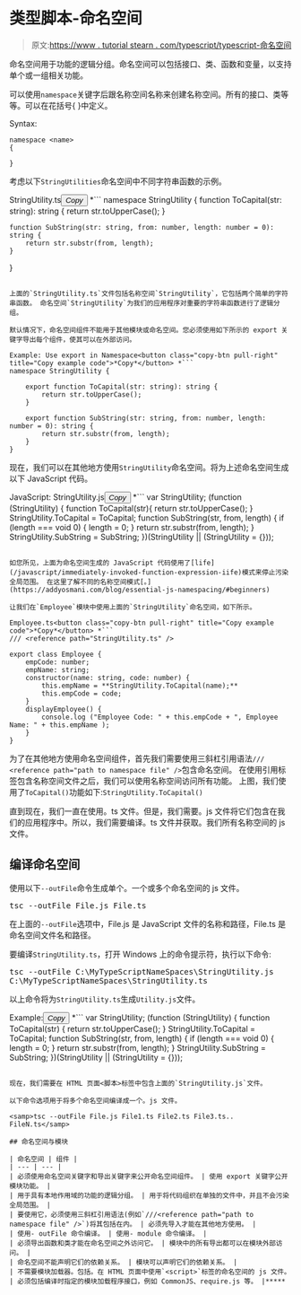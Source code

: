 # 类型脚本-命名空间

> 原文:[https://www . tutorial stearn . com/typescript/typescript-命名空间](https://www.tutorialsteacher.com/typescript/typescript-namespace)

命名空间用于功能的逻辑分组。命名空间可以包括接口、类、函数和变量，以支持单个或一组相关功能。

可以使用`namespace`关键字后跟名称空间名称来创建名称空间。所有的接口、类等等。可以在花括号{ }中定义。

Syntax:

```
namespace <name>
{

}

```

考虑以下`StringUtilities`命名空间中不同字符串函数的示例。

StringUtility.ts<button class="copy-btn pull-right" title="Copy example code">*Copy*</button> *```
namespace StringUtility 
{
    function ToCapital(str: string): string {
        return str.toUpperCase();
    }

    function SubString(str: string, from: number, length: number = 0): string {
        return str.substr(from, length);
    }
} 
```

上面的`StringUtility.ts`文件包括名称空间`StringUtility`，它包括两个简单的字符串函数。 命名空间`StringUtility`为我们的应用程序对重要的字符串函数进行了逻辑分组。

默认情况下，命名空间组件不能用于其他模块或命名空间。您必须使用如下所示的 export 关键字导出每个组件，使其可以在外部访问。

Example: Use export in Namespace<button class="copy-btn pull-right" title="Copy example code">*Copy*</button> *```
namespace StringUtility {

    export function ToCapital(str: string): string {
        return str.toUpperCase();
    }

    export function SubString(str: string, from: number, length: number = 0): string {
        return str.substr(from, length);
    }
} 
```

现在，我们可以在其他地方使用`StringUtility`命名空间。将为上述命名空间生成以下 JavaScript 代码。

JavaScript: StringUtility.js<button class="copy-btn pull-right" title="Copy example code">*Copy*</button> *```
var StringUtility;
(function (StringUtility) {
    function ToCapital(str){
        return str.toUpperCase();
    }
    StringUtility.ToCapital = ToCapital;
    function SubString(str, from, length) {
        if (length === void 0) { length = 0; }
        return str.substr(from, length);
    }
    StringUtility.SubString = SubString;
})(StringUtility || (StringUtility = {})); 
```

如您所见，上面为命名空间生成的 JavaScript 代码使用了[life](/javascript/immediately-invoked-function-expression-iife)模式来停止污染全局范围。 在这里了解不同的名称空间模式[。](https://addyosmani.com/blog/essential-js-namespacing/#beginners)

让我们在`Employee`模块中使用上面的`StringUtility`命名空间，如下所示。

Employee.ts<button class="copy-btn pull-right" title="Copy example code">*Copy*</button> *```
/// <reference path="StringUtility.ts" />

export class Employee {
    empCode: number;
    empName: string;
    constructor(name: string, code: number) {
        this.empName = **StringUtility.ToCapital(name);**
        this.empCode = code;
    }
    displayEmployee() {
        console.log ("Employee Code: " + this.empCode + ", Employee Name: " + this.empName );
    }
} 

```

为了在其他地方使用命名空间组件，首先我们需要使用三斜杠引用语法`/// <reference path="path to namespace file" />`包含命名空间。 在使用引用标签包含名称空间文件之后，我们可以使用名称空间访问所有功能。 上图，我们使用了`ToCapital()`功能如下:`StringUtility.ToCapital()`

直到现在，我们一直在使用。ts 文件。但是，我们需要。js 文件将它们包含在我们的应用程序中。所以，我们需要编译。ts 文件并获取。我们所有名称空间的 js 文件。

## 编译命名空间

使用以下`--outFile`命令生成单个。一个或多个命名空间的 js 文件。

<samp>tsc --outFile File.js File.ts</samp>

在上面的`--outFile`选项中，File.js 是 JavaScript 文件的名称和路径，File.ts 是命名空间文件名和路径。

要编译`StringUtility.ts`，打开 Windows 上的命令提示符，执行以下命令:

<samp>tsc --outFile C:\MyTypeScriptNameSpaces\StringUtility.js C:\MyTypeScriptNameSpaces\StringUtility.ts</samp>

以上命令将为`StringUtility.ts`生成`Utility.js`文件。

Example:<button class="copy-btn pull-right" title="Copy example code">*Copy*</button> *```
var StringUtility;
(function (StringUtility) {
    function ToCapital(str) {
        return str.toUpperCase();
    }
    StringUtility.ToCapital = ToCapital;
    function SubString(str, from, length) {
        if (length === void 0) { length = 0; }
            return str.substr(from, length);
    }
    StringUtility.SubString = SubString;
})(StringUtility || (StringUtility = {})); 

```

现在，我们需要在 HTML 页面<脚本>标签中包含上面的`StringUtility.js`文件。

以下命令选项用于将多个命名空间编译成一个。js 文件。

<samp>tsc --outFile File.js File1.ts File2.ts File3.ts.. FileN.ts</samp>

## 命名空间与模块

| 命名空间 | 组件 |
| --- | --- |
| 必须使用命名空间关键字和导出关键字来公开命名空间组件。 | 使用 export 关键字公开模块功能。 |
| 用于具有本地作用域的功能的逻辑分组。 | 用于将代码组织在单独的文件中，并且不会污染全局范围。 |
| 要使用它，必须使用三斜杠引用语法(例如`///<reference path="path to namespace file" />`)将其包括在内。 | 必须先导入才能在其他地方使用。 |
| 使用- outFile 命令编译。 | 使用- module 命令编译。 |
| 必须导出函数和类才能在命名空间之外访问它。 | 模块中的所有导出都可以在模块外部访问。 |
| 命名空间不能声明它们的依赖关系。 | 模块可以声明它们的依赖关系。 |
| 不需要模块加载器。包括。在 HTML 页面中使用`<script>`标签的命名空间的 js 文件。 | 必须包括编译时指定的模块加载程序接口，例如 CommonJS、require.js 等。 |*****